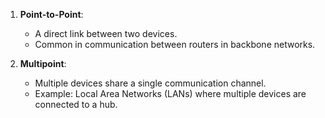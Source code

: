 1. **Point-to-Point**:
   - A direct link between two devices.
   - Common in communication between routers in backbone networks.

2. **Multipoint**:
   - Multiple devices share a single communication channel.
   - Example: Local Area Networks (LANs) where multiple devices are connected to a hub.
